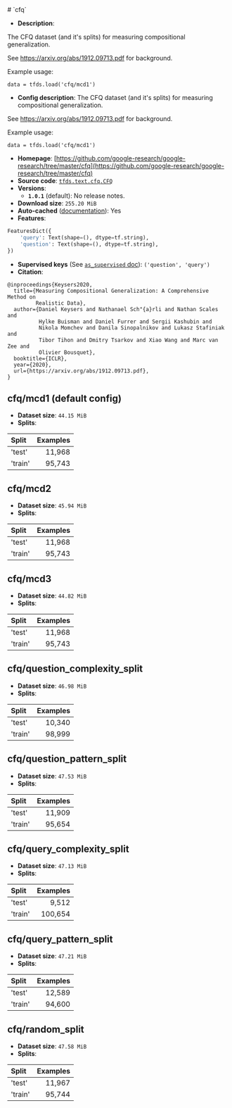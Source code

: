 <div itemscope itemtype="http://schema.org/Dataset">
  <div itemscope itemprop="includedInDataCatalog" itemtype="http://schema.org/DataCatalog">
    <meta itemprop="name" content="TensorFlow Datasets" />
  </div>
  <meta itemprop="name" content="cfq" />
  <meta itemprop="description" content="The CFQ dataset (and it&#x27;s splits) for measuring compositional generalization.&#10;&#10;See https://arxiv.org/abs/1912.09713.pdf for background.&#10;&#10;Example usage:&#10;&#10;```&#10;data = tfds.load(&#x27;cfq/mcd1&#x27;)&#10;```&#10;&#10;To use this dataset:&#10;&#10;```python&#10;import tensorflow_datasets as tfds&#10;&#10;ds = tfds.load(&#x27;cfq&#x27;, split=&#x27;train&#x27;)&#10;for ex in ds.take(4):&#10;  print(ex)&#10;```&#10;&#10;See [the guide](https://www.tensorflow.org/datasets/overview) for more&#10;informations on [tensorflow_datasets](https://www.tensorflow.org/datasets).&#10;&#10;" />
  <meta itemprop="url" content="https://www.tensorflow.org/datasets/catalog/cfq" />
  <meta itemprop="sameAs" content="https://github.com/google-research/google-research/tree/master/cfq" />
  <meta itemprop="citation" content="@inproceedings{Keysers2020,&#10;  title={Measuring Compositional Generalization: A Comprehensive Method on&#10;         Realistic Data},&#10;  author={Daniel Keysers and Nathanael Sch&quot;{a}rli and Nathan Scales and&#10;          Hylke Buisman and Daniel Furrer and Sergii Kashubin and&#10;          Nikola Momchev and Danila Sinopalnikov and Lukasz Stafiniak and&#10;          Tibor Tihon and Dmitry Tsarkov and Xiao Wang and Marc van Zee and&#10;          Olivier Bousquet},&#10;  booktitle={ICLR},&#10;  year={2020},&#10;  url={https://arxiv.org/abs/1912.09713.pdf},&#10;}" />
</div>
# `cfq`

*   **Description**:

The CFQ dataset (and it's splits) for measuring compositional generalization.

See https://arxiv.org/abs/1912.09713.pdf for background.

Example usage:

```
data = tfds.load('cfq/mcd1')
```

*   **Config description**: The CFQ dataset (and it's splits) for measuring
    compositional generalization.

See https://arxiv.org/abs/1912.09713.pdf for background.

Example usage:

```
data = tfds.load('cfq/mcd1')
```

*   **Homepage**:
    [https://github.com/google-research/google-research/tree/master/cfq](https://github.com/google-research/google-research/tree/master/cfq)
*   **Source code**:
    [`tfds.text.cfq.CFQ`](https://github.com/tensorflow/datasets/tree/master/tensorflow_datasets/text/cfq.py)
*   **Versions**:
    *   **`1.0.1`** (default): No release notes.
*   **Download size**: `255.20 MiB`
*   **Auto-cached**
    ([documentation](https://www.tensorflow.org/datasets/performances#auto-caching)):
    Yes
*   **Features**:

```python
FeaturesDict({
    'query': Text(shape=(), dtype=tf.string),
    'question': Text(shape=(), dtype=tf.string),
})
```
*   **Supervised keys** (See
    [`as_supervised` doc](https://www.tensorflow.org/datasets/api_docs/python/tfds/load#args)):
    `('question', 'query')`
*   **Citation**:

```
@inproceedings{Keysers2020,
  title={Measuring Compositional Generalization: A Comprehensive Method on
         Realistic Data},
  author={Daniel Keysers and Nathanael Sch"{a}rli and Nathan Scales and
          Hylke Buisman and Daniel Furrer and Sergii Kashubin and
          Nikola Momchev and Danila Sinopalnikov and Lukasz Stafiniak and
          Tibor Tihon and Dmitry Tsarkov and Xiao Wang and Marc van Zee and
          Olivier Bousquet},
  booktitle={ICLR},
  year={2020},
  url={https://arxiv.org/abs/1912.09713.pdf},
}
```

## cfq/mcd1 (default config)

*   **Dataset size**: `44.15 MiB`
*   **Splits**:

Split   | Examples
:------ | -------:
'test'  | 11,968
'train' | 95,743

## cfq/mcd2

*   **Dataset size**: `45.94 MiB`
*   **Splits**:

Split   | Examples
:------ | -------:
'test'  | 11,968
'train' | 95,743

## cfq/mcd3

*   **Dataset size**: `44.82 MiB`
*   **Splits**:

Split   | Examples
:------ | -------:
'test'  | 11,968
'train' | 95,743

## cfq/question_complexity_split

*   **Dataset size**: `46.98 MiB`
*   **Splits**:

Split   | Examples
:------ | -------:
'test'  | 10,340
'train' | 98,999

## cfq/question_pattern_split

*   **Dataset size**: `47.53 MiB`
*   **Splits**:

Split   | Examples
:------ | -------:
'test'  | 11,909
'train' | 95,654

## cfq/query_complexity_split

*   **Dataset size**: `47.13 MiB`
*   **Splits**:

Split   | Examples
:------ | -------:
'test'  | 9,512
'train' | 100,654

## cfq/query_pattern_split

*   **Dataset size**: `47.21 MiB`
*   **Splits**:

Split   | Examples
:------ | -------:
'test'  | 12,589
'train' | 94,600

## cfq/random_split

*   **Dataset size**: `47.58 MiB`
*   **Splits**:

Split   | Examples
:------ | -------:
'test'  | 11,967
'train' | 95,744
